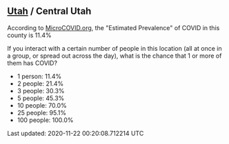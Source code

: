 
## [Utah](/united-states/utah) / Central Utah

According to [MicroCOVID.org](http://microcovid.org),
the "Estimated Prevalence" of COVID in this county is 11.4%

If you interact with a certain number of people in this location
(all at once in a group, or spread out across the day), what is the chance that
1 or more of them has COVID?

- 1 person: 11.4%
- 2 people: 21.4%
- 3 people: 30.3%
- 5 people: 45.3%
- 10 people: 70.0%
- 25 people: 95.1%
- 100 people: 100.0%

Last updated: 2020-11-22 00:20:08.712214 UTC

